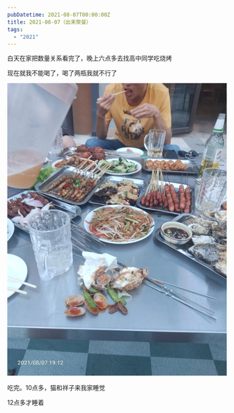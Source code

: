 ```yaml
---
pubDatetime: 2021-08-07T00:00:00Z
title: 2021-08-07（出来聚餐）
tags:
  - "2021"
---
```


白天在家把数量关系看完了，晚上六点多去找高中同学吃烧烤

现在就我不能喝了，喝了两瓶我就不行了

![](../../img/6904315-e388b607484e463e.jpg)

吃完。10点多，猫和祥子来我家睡觉

12点多才睡着
